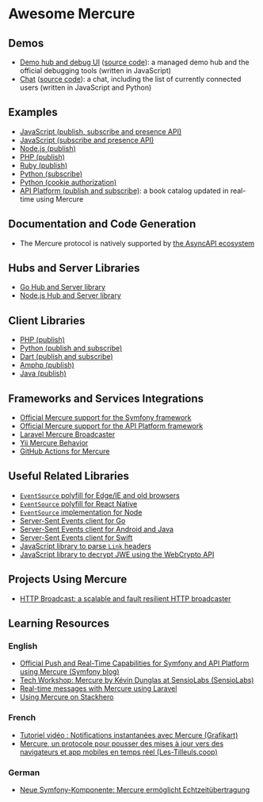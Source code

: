 # Awesome Mercure

## Demos

* [Demo hub and debug UI](https://demo.mercure.rocks) ([source code](https://github.com/dunglas/mercure/tree/master/public)): a managed demo hub and the official debugging tools (written in JavaScript)
* [Chat](https://demo-chat.mercure.rocks/) ([source code](https://github.com/dunglas/mercure/tree/master/examples/chat)): a chat, including the list of currently connected users (written in JavaScript and Python)

## Examples

* [JavaScript (publish, subscribe and presence API)](https://github.com/dunglas/mercure/blob/master/public/app.js)
* [JavaScript (subscribe and presence API)](https://github.com/dunglas/mercure/blob/master/examples/chat/static/chat.js)
* [Node.js (publish)](https://github.com/dunglas/mercure/tree/master/examples/publish/node.js)
* [PHP (publish)](https://github.com/dunglas/mercure/tree/master/examples/publish/php.php)
* [Ruby (publish)](https://github.com/dunglas/mercure/tree/master/examples/publish/ruby.rb)
* [Python (subscribe)](https://github.com/dunglas/mercure/tree/master/examples/subscribe/python.py)
* [Python (cookie authorization)](https://github.com/dunglas/mercure/blob/master/examples/chat/chat.py)
* [API Platform (publish and subscribe)](https://github.com/api-platform/demo): a book catalog updated in real-time using Mercure

## Documentation and Code Generation

* The Mercure protocol is natively supported by [the AsyncAPI ecosystem](https://www.asyncapi.com/)

## Hubs and Server Libraries

* [Go Hub and Server library](https://mercure.rocks)
* [Node.js Hub and Server library](https://github.com/Ilshidur/node-mercure)

## Client Libraries

* [PHP (publish)](https://github.com/symfony/mercure)
* [Python (publish and subscribe)](https://github.com/vitorluis/python-mercure)
* [Dart (publish and subscribe)](https://github.com/wallforfry/dart_mercure)
* [Amphp (publish)](https://github.com/eislambey/amp-mercure-publisher)
* [Java (publish)](https://github.com/vitorluis/java-mercure)

## Frameworks and Services Integrations

* [Official Mercure support for the Symfony framework](https://symfony.com/doc/current/mercure.html)
* [Official Mercure support for the API Platform framework](https://api-platform.com/docs/core/mercure/)
* [Laravel Mercure Broadcaster](https://github.com/mvanduijker/laravel-mercure-broadcaster)
* [Yii Mercure Behavior](https://github.com/bizley/mercure-behavior)
* [GitHub Actions for Mercure](https://github.com/Ilshidur/action-mercure)

## Useful Related Libraries

* [`EventSource` polyfill for Edge/IE and old browsers](https://github.com/Yaffle/EventSource)
* [`EventSource` polyfill for React Native](https://github.com/jordanbyron/react-native-event-source)
* [`EventSource` implementation for Node](https://github.com/EventSource/eventsource)
* [Server-Sent Events client for Go](https://github.com/donovanhide/eventsource)
* [Server-Sent Events client for Android and Java](https://github.com/heremaps/oksse)
* [Server-Sent Events client for Swift](https://github.com/inaka/EventSource)
* [JavaScript library to parse `Link` headers](https://github.com/thlorenz/parse-link-header)
* [JavaScript library to decrypt JWE using the WebCrypto API](https://github.com/square/js-jose)

## Projects Using Mercure

* [HTTP Broadcast: a scalable and fault resilient HTTP broadcaster](https://github.com/jderusse/http-broadcast)

## Learning Resources

### English

* [Official Push and Real-Time Capabilities for Symfony and API Platform using Mercure (Symfony blog)](https://dunglas.fr/2019/03/official-push-and-real-time-capabilities-for-symfony-and-api-platform-mercure-protocol/)
* [Tech Workshop: Mercure by Kévin Dunglas at SensioLabs (SensioLabs)](https://blog.sensiolabs.com/2019/01/24/tech-workshop-mercure-kevin-dunglas-sensiolabs/)
* [Real-time messages with Mercure using Laravel](http://thedevopsguide.com/real-time-notifications-with-mercure/)
* [Using Mercure on Stackhero](https://www.stackhero.io/en/documentations/mercure-hub/getting-started)

### French

* [Tutoriel vidéo : Notifications instantanées avec Mercure (Grafikart)](https://www.grafikart.fr/tutoriels/symfony-mercure-1151)
* [Mercure, un protocole pour pousser des mises à jour vers des navigateurs et app mobiles en temps réel (Les-Tilleuls.coop)](https://les-tilleuls.coop/fr/blog/article/mercure-un-protocole-pour-pousser-des-mises-a-jour-vers-des-navigateurs-et-app-mobiles-en-temps-reel)

### German

* [Neue Symfony-Komponente: Mercure ermöglicht Echtzeitübertragung](https://entwickler.de/online/php/symfony-mercure-komponente-579885243.html)
